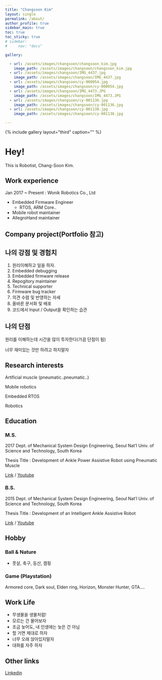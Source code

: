 ```yaml
---
title: "Changsoon Kim"
layout: single
permalink: /about/
author_profile: true
sidebar_main: true
toc: true
toc_sticky: true
# sidebar:
#     nav: "docs"

gallery:

  - url: /assets/images/changsoon/changsoon_kim.jpg
    image_path: /assets/images/changsoon/changsoon_kim.jpg  
  - url: /assets/images/changsoon/IMG_4437.jpg
    image_path: /assets/images/changsoon/IMG_4437.jpg
  - url: /assets/images/changsoon/cy-000054.jpg
    image_path: /assets/images/changsoon/cy-000054.jpg  
  - url: /assets/images/changsoon/IMG_4473.JPG
    image_path: /assets/images/changsoon/IMG_4473.JPG  
  - url: /assets/images/changsoon/cy-001136.jpg
    image_path: /assets/images/changsoon/cy-001136.jpg
  - url: /assets/images/changsoon/cy-001138.jpg
    image_path: /assets/images/changsoon/cy-001138.jpg

---
```


{% include gallery layout="third" caption="" %}
# Hey!
  
This is Robotist, Chang-Soon Kim.  

## Work experience

Jan 2017 ~ Present : Wonik Robotics Co., Ltd
- Embedded Firmware Engineer
  - RTOS, ARM Core..
- Mobile robot maintainer
- AllegroHand maintainer

## Company project(Portfolio 참고)

## 나의 강점 및 경험치
1. 원리이해하고 일을 하자.
2. Embedded debugging
3. Embedded firmware release
4. Repogitory maintainer
5. Technical supporter
6. Firmware bug tracker
7. 의견 수렴 및 반영하는 자세
8. 올바른 문서화 및 배포
9. 코드에서 Input / Output을 확인하는 습관

## 나의 단점
원리를 이해하는데 시간을 많이 투자한다(가끔 단점이 됨)

너무 재미있는 것만 하려고 하지말자
## Research interests

Artificial muscle (pneumatic..pneumatic..)

Mobile robotics

Embedded RTOS

Robotics

## Education
### M.S. 
2017 Dept. of Mechanical System Design Engineering, Seoul Nat’l Univ. of Science and Technology, South Korea

Thesis Title : Development of Ankle Power Assistive Robot using Pneumatic Muscle

[Link](https://doi.org/10.3795/KSME-A.2017.41.8.771) / [Youtube](https://www.youtube.com/watch?v=pNlS6bKO4vw)  

### B.S. 
2015 Dept. of Mechanical System Design Engineering, Seoul Nat’l Univ. of Science and Technology, South Korea

Thesis Title : Development of an Intelligent Ankle Assistive Robot

[Link](http://dx.doi.org/10.5302/J.ICROS.2015.15.9022) / [Youtube](https://youtu.be/sAeBIzgzT4A)  


## Hobby
### Ball & Nature
- 풋살, 축구, 등산, 캠핑  

### Game (Playstation) 
Armored core, Dark soul, Elden ring, Horizon, Monster Hunter, GTA....

## Work Life

- 무생물을 생물처럼!  
- 모르는 건 물어보자
- 조금 늦어도, 내 인생에는 늦은 건 아님
- 할 거면 제대로 하자
- 너무 오래 앉아있지말자
- 대화를 자주 하자


## Other links

[Linkedin](www.linkedin.com/in/changsoonkim)